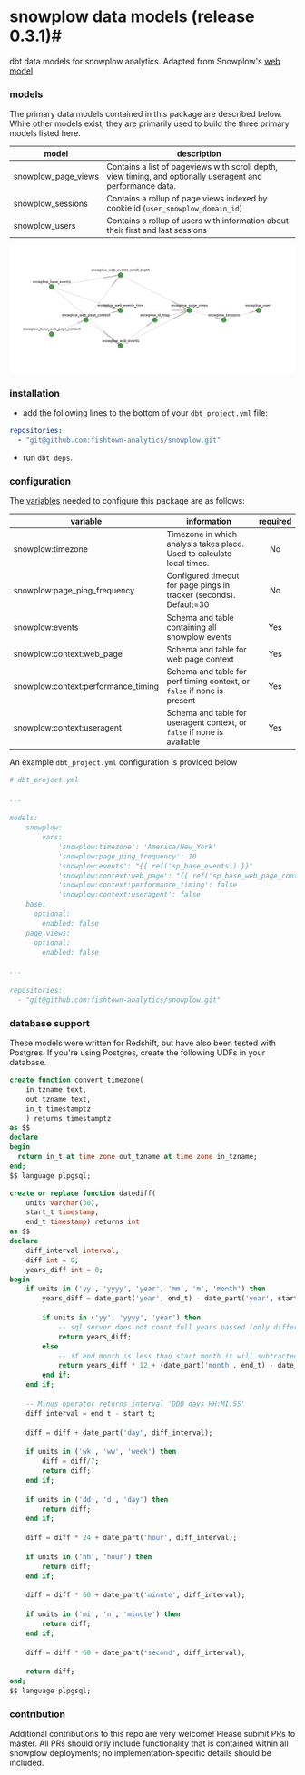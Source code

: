 # snowplow data models (release 0.3.1)#

dbt data models for snowplow analytics. Adapted from Snowplow's [web model](https://github.com/snowplow/snowplow/tree/master/5-data-modeling/web-model/redshift)

### models ###

The primary data models contained in this package are described below. While other models exist,
they are primarily used to build the three primary models listed here.

| model | description |
|-------|-------------|
| snowplow_page_views | Contains a list of pageviews with scroll depth, view timing, and optionally useragent and performance data. |
| snowplow_sessions | Contains a rollup of page views indexed by cookie id (`user_snowplow_domain_id`) |
| snowplow_users | Contains a rollup of users with information about their first and last sessions |

![snowplow graph](/etc/snowplow_graph.png)

### installation ###

- add the following lines to the bottom of your `dbt_project.yml` file:
```YAML
repositories:
  - "git@github.com:fishtown-analytics/snowplow.git"
```

- run `dbt deps`.

### configuration ###

The [variables](http://dbt.readthedocs.io/en/master/guide/context-variables/#arbitrary-configuration-variables) needed to configure this package are as follows:

| variable | information | required |
|----------|-------------|:--------:|
|snowplow:timezone|Timezone in which analysis takes place. Used to calculate local times.|No|
|snowplow:page_ping_frequency|Configured timeout for page pings in tracker (seconds). Default=30|No|
|snowplow:events|Schema and table containing all snowplow events|Yes|
|snowplow:context:web_page|Schema and table for web page context|Yes|
|snowplow:context:performance_timing|Schema and table for perf timing context, or `false` if none is present|Yes|
|snowplow:context:useragent|Schema and table for useragent context, or `false` if none is available|Yes|

An example `dbt_project.yml` configuration is provided below
```yml
# dbt_project.yml

...

models:
    snowplow:
        vars:
            'snowplow:timezone': 'America/New_York'
            'snowplow:page_ping_frequency': 10
            'snowplow:events': "{{ ref('sp_base_events') }}"
            'snowplow:context:web_page': "{{ ref('sp_base_web_page_context') }}"
            'snowplow:context:performance_timing': false
            'snowplow:context:useragent': false
    base:
      optional:
        enabled: false
    page_views:
      optional:
        enabled: false

...

repositories:
  - "git@github.com:fishtown-analytics/snowplow.git"
```

### database support

These models were written for Redshift, but have also been tested with Postgres. If you're using Postgres, create the following UDFs in your database.

```sql
create function convert_timezone(
    in_tzname text,
    out_tzname text,
    in_t timestamptz
    ) returns timestamptz
as $$
declare
begin
  return in_t at time zone out_tzname at time zone in_tzname;
end;
$$ language plpgsql;
```

```sql
create or replace function datediff(
    units varchar(30),
    start_t timestamp,
    end_t timestamp) returns int
as $$
declare
    diff_interval interval; 
    diff int = 0;
    years_diff int = 0;
begin
    if units in ('yy', 'yyyy', 'year', 'mm', 'm', 'month') then
        years_diff = date_part('year', end_t) - date_part('year', start_t);

        if units in ('yy', 'yyyy', 'year') then
            -- sql server does not count full years passed (only difference between year parts)
            return years_diff;
        else
            -- if end month is less than start month it will subtracted
            return years_diff * 12 + (date_part('month', end_t) - date_part('month', start_t)); 
        end if;
    end if;

    -- Minus operator returns interval 'DDD days HH:MI:SS'  
    diff_interval = end_t - start_t;

    diff = diff + date_part('day', diff_interval);

    if units in ('wk', 'ww', 'week') then
        diff = diff/7;
        return diff;
    end if;

    if units in ('dd', 'd', 'day') then
        return diff;
    end if;

    diff = diff * 24 + date_part('hour', diff_interval); 

    if units in ('hh', 'hour') then
        return diff;
    end if;

    diff = diff * 60 + date_part('minute', diff_interval);

    if units in ('mi', 'n', 'minute') then
        return diff;
    end if;

    diff = diff * 60 + date_part('second', diff_interval);

    return diff;
end;
$$ language plpgsql;
```


### contribution ###

Additional contributions to this repo are very welcome! Please submit PRs to master. All PRs should only include functionality that is contained within all snowplow deployments; no implementation-specific details should be included.
